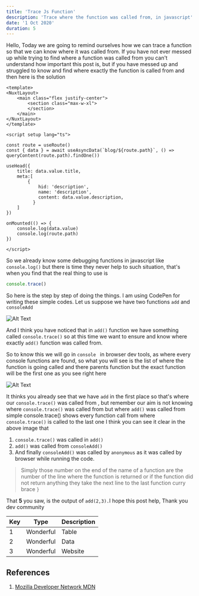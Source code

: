 ```yaml
---
title: 'Trace Js Function'
description: 'Trace where the function was called from, in javascript'
date: '1 Oct 2020'
duration: 5
---
```


Hello, Today we are going to remind ourselves how we can trace a function so that we can know where it was called from. If you have not ever messed up while trying to find where a function was called from you can't understand how important this post is, but if you have messed up and struggled to know and find where exactly the function is called from and then here is the solution

```vue
<template>
<NuxtLayout>
    <main class="flex justify-center">
        <section class="max-w-xl">
        </section>
    </main>
</NuxtLayout>
</template>

<script setup lang="ts">

const route = useRoute()
const { data } = await useAsyncData(`blog/${route.path}`, () => queryContent(route.path).findOne())

useHead({
    title: data.value.title,
    meta:[
        {
            hid: 'description',
            name: 'description',
            content: data.value.description,
          }
    ]
})

onMounted(() => {
    console.log(data.value)
    console.log(route.path)
})

</script>
```

So we already know some debugging functions in javascript like `console.log()`
but there is time they never help to such situation, that's when you find that the real  thing to use is
```js
console.trace()
```
So here is the step by step of doing the things. I am using CodePen for writing these simple codes. Let us suppose we have two functions `add` and `consoleAdd`

![Alt Text](https://dev-to-uploads.s3.amazonaws.com/i/wvl9xpa32be19fnbl48e.png)


And I think you have noticed that in `add()` function we have something called `console.trace()` so at this time we want to ensure and know where exactly `add()` function was called from.

So to know this we will go in `console ` in browser dev tools, as where every console functions are found, so what you will see is the list of where the function is going called and there parents function
but the exact function will be the first one as you see right here


![Alt Text](https://dev-to-uploads.s3.amazonaws.com/i/ls1z1xd8yxhhsouaa0z2.png)

It thinks you already see that we have `add` in the first place so that's where our `console.trace()` was called from , but remember our aim is not knowing where `console.trace()` was called from but where `add()` was called from 
simple console.trace() shows every function call from where `console.trace()` is called to the last one
I think you can see it clear in the above image that 
1. `console.trace()` was called in `add()`
2. `add()` was called from `consoleAdd()`
3. And finally `consoleAdd()` was called by `anonymous` as it was called by browser while running the code.

> Simply those number on the end of the name of a function are the number of the line where the function is returned or if the function did not return anything they take the next line to the last function curry brace `}`

That **5** you saw, is the output of `add(2,3).`I hope this post help, Thank you dev community

| Key | Type | Description |
|---------|--------| -----|
| 1 | Wonderful | Table |
| 2 | Wonderful | Data |
| 3 | Wonderful | Website |


## References
1. [Mozilla Developer Network MDN](https://developer.mozilla.org/en-US/)

